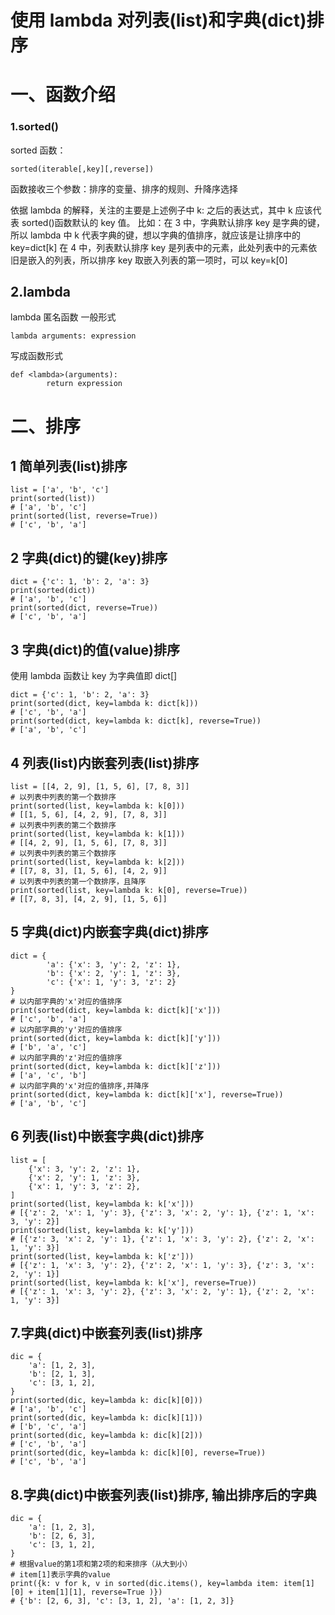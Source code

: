 # 使用 lambda 对列表(list)和字典(dict)排序

# 一、函数介绍

### 1.sorted()

sorted 函数：

```
sorted(iterable[,key][,reverse])
```

函数接收三个参数：排序的变量、排序的规则、升降序选择

依据 lambda 的解释，关注的主要是上述例子中 k: 之后的表达式，其中 k 应该代表 sorted()函数默认的 key 值。
比如：在 3 中，字典默认排序 key 是字典的键，所以 lambda 中 k 代表字典的键，想以字典的值排序，就应该是让排序中的 key=dict[k]
在 4 中，列表默认排序 key 是列表中的元素，此处列表中的元素依旧是嵌入的列表，所以排序 key 取嵌入列表的第一项时，可以 key=k[0]

## 2.lambda

lambda 匿名函数
一般形式

```
lambda arguments: expression
```

写成函数形式

```
def <lambda>(arguments):
        return expression
```

# 二、排序

## 1 简单列表(list)排序

```
list = ['a', 'b', 'c']
print(sorted(list))
# ['a', 'b', 'c']
print(sorted(list, reverse=True))
# ['c', 'b', 'a']
```

## 2 字典(dict)的键(key)排序

```
dict = {'c': 1, 'b': 2, 'a': 3}
print(sorted(dict))
# ['a', 'b', 'c']
print(sorted(dict, reverse=True))
# ['c', 'b', 'a']
```

## 3 字典(dict)的值(value)排序

使用 lambda 函数让 key 为字典值即 dict[]

```
dict = {'c': 1, 'b': 2, 'a': 3}
print(sorted(dict, key=lambda k: dict[k]))
# ['c', 'b', 'a']
print(sorted(dict, key=lambda k: dict[k], reverse=True))
# ['a', 'b', 'c']
```

## 4 列表(list)内嵌套列表(list)排序

```
list = [[4, 2, 9], [1, 5, 6], [7, 8, 3]]
# 以列表中列表的第一个数排序
print(sorted(list, key=lambda k: k[0]))
# [[1, 5, 6], [4, 2, 9], [7, 8, 3]]
# 以列表中列表的第二个数排序
print(sorted(list, key=lambda k: k[1]))
# [[4, 2, 9], [1, 5, 6], [7, 8, 3]]
# 以列表中列表的第三个数排序
print(sorted(list, key=lambda k: k[2]))
# [[7, 8, 3], [1, 5, 6], [4, 2, 9]]
# 以列表中列表的第一个数排序，且降序
print(sorted(list, key=lambda k: k[0], reverse=True))
# [[7, 8, 3], [4, 2, 9], [1, 5, 6]]
```

## 5 字典(dict)内嵌套字典(dict)排序

```
dict = {
        'a': {'x': 3, 'y': 2, 'z': 1},
        'b': {'x': 2, 'y': 1, 'z': 3},
        'c': {'x': 1, 'y': 3, 'z': 2}
}
# 以内部字典的'x'对应的值排序
print(sorted(dict, key=lambda k: dict[k]['x']))
# ['c', 'b', 'a']
# 以内部字典的'y'对应的值排序
print(sorted(dict, key=lambda k: dict[k]['y']))
# ['b', 'a', 'c']
# 以内部字典的'z'对应的值排序
print(sorted(dict, key=lambda k: dict[k]['z']))
# ['a', 'c', 'b']
# 以内部字典的'x'对应的值排序,并降序
print(sorted(dict, key=lambda k: dict[k]['x'], reverse=True))
# ['a', 'b', 'c']
```

## 6 列表(list)中嵌套字典(dict)排序

```
list = [
    {'x': 3, 'y': 2, 'z': 1},
    {'x': 2, 'y': 1, 'z': 3},
    {'x': 1, 'y': 3, 'z': 2},
]
print(sorted(list, key=lambda k: k['x']))
# [{'z': 2, 'x': 1, 'y': 3}, {'z': 3, 'x': 2, 'y': 1}, {'z': 1, 'x': 3, 'y': 2}]
print(sorted(list, key=lambda k: k['y']))
# [{'z': 3, 'x': 2, 'y': 1}, {'z': 1, 'x': 3, 'y': 2}, {'z': 2, 'x': 1, 'y': 3}]
print(sorted(list, key=lambda k: k['z']))
# [{'z': 1, 'x': 3, 'y': 2}, {'z': 2, 'x': 1, 'y': 3}, {'z': 3, 'x': 2, 'y': 1}]
print(sorted(list, key=lambda k: k['x'], reverse=True))
# [{'z': 1, 'x': 3, 'y': 2}, {'z': 3, 'x': 2, 'y': 1}, {'z': 2, 'x': 1, 'y': 3}]
```

## 7.字典(dict)中嵌套列表(list)排序

```
dic = {
    'a': [1, 2, 3],
    'b': [2, 1, 3],
    'c': [3, 1, 2],
}
print(sorted(dic, key=lambda k: dic[k][0]))
# ['a', 'b', 'c']
print(sorted(dic, key=lambda k: dic[k][1]))
# ['b', 'c', 'a']
print(sorted(dic, key=lambda k: dic[k][2]))
# ['c', 'b', 'a']
print(sorted(dic, key=lambda k: dic[k][0], reverse=True))
# ['c', 'b', 'a']

```

## 8.字典(dict)中嵌套列表(list)排序, 输出排序后的字典

```
dic = {
    'a': [1, 2, 3],
    'b': [2, 6, 3],
    'c': [3, 1, 2],
}
# 根据value的第1项和第2项的和来排序（从大到小）
# item[1]表示字典的value
print({k: v for k, v in sorted(dic.items(), key=lambda item: item[1][0] + item[1][1], reverse=True )})
# {'b': [2, 6, 3], 'c': [3, 1, 2], 'a': [1, 2, 3]}

```
